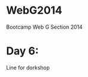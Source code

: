 WebG2014
========

Bootcamp Web G Section 2014


Day 6:
=========================

Line for dorkshop